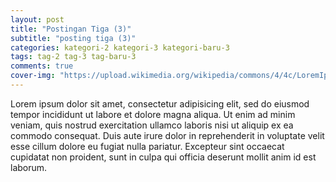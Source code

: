 ```yaml
---  
layout: post
title: "Postingan Tiga (3)"
subtitle: "posting tiga (3)"
categories: kategori-2 kategori-3 kategori-baru-3
tags: tag-2 tag-3 tag-baru-3
comments: true
cover-img: "https://upload.wikimedia.org/wikipedia/commons/4/4c/LoremIpsumDesign.png"
---  
```

  
Lorem ipsum dolor sit amet, consectetur adipisicing elit, sed do eiusmod tempor incididunt ut labore et dolore magna aliqua. Ut enim ad minim veniam, quis nostrud exercitation ullamco laboris nisi ut aliquip ex ea commodo consequat. Duis aute irure dolor in reprehenderit in voluptate velit esse cillum dolore eu fugiat nulla pariatur. Excepteur sint occaecat cupidatat non proident, sunt in culpa qui officia deserunt mollit anim id est laborum.
